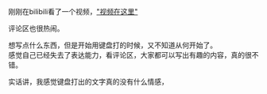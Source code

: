刚刚在bilibili看了一个视频，["视频在这里"]("https://www.bilibili.com/video/BV1iv4y1R79q/?spm_id_from=333.880.my_history.page.click")

评论区也很热闹。

想写点什么东西，但是开始用键盘打的时候，又不知道从何开始了。<br>
感觉自己已经失去了表达能力，看评论区，大家都可以写出有趣的内容，真的很不错。

实话讲，我感觉键盘打出的文字真的没有什么情感，



